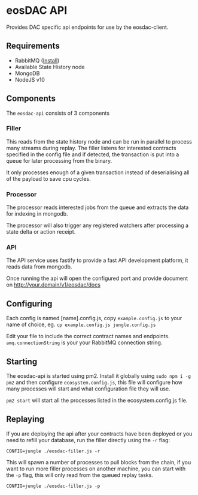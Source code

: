 # eosDAC API

Provides DAC specific api endpoints for use by the eosdac-client.

## Requirements

- RabbitMQ ([Install](https://www.rabbitmq.com/download.html))
- Available State History node
- MongoDB
- NodeJS v10

## Components

The `eosdac-api` consists of 3 components

### Filler

This reads from the state history node and can be run in parallel to process many streams during replay.  The filler listens for interested contracts specified in the config file and if detected, the transaction is put into a queue for later processing from the binary.

It only processes enough of a given transaction instead of deserialising all of the payload to save cpu cycles.

### Processor

The processor reads interested jobs from the queue and extracts the data for indexing in mongodb.

The processor will also trigger any registered watchers after processing a state delta or action receipt.

### API

The API service uses fastify to provide a fast API development platform, it reads data from mongodb.

Once running the api will open the configured port and provide document on http://your.domain/v1/eosdac/docs

## Configuring

Each config is named [name].config.js, copy `example.config.js` to your name of choice, eg. `cp example.config.js jungle.config.js`

Edit your file to include the correct contract names and endpoints.  `amq.connectionString` is your your RabbitMQ connection string.

## Starting

The eosdac-api is started using pm2.  Install it globally using `sudo npm i -g pm2` and then configure `ecosystem.config.js`, this file will configure how many processes will start and what configuration file they will use.

`pm2 start` will start all the processes listed in the ecosystem.config.js file.

## Replaying

If you are deploying the api after your contracts have been deployed or you need to refill your database, run the filler directly using the `-r` flag:

`CONFIG=jungle ./eosdac-filler.js -r`

This will spawn a number of processes to pull blocks from the chain, if you want to run more filler processes on another machine, you can start with the `-p` flag, this will only read from the queued replay tasks.

`CONFIG=jungle ./eosdac-filler.js -p`

